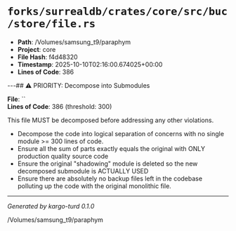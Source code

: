 # `forks/surrealdb/crates/core/src/buc/store/file.rs`

- **Path**: /Volumes/samsung_t9/paraphym
- **Project**: core
- **File Hash**: f4d48320  
- **Timestamp**: 2025-10-10T02:16:00.674025+00:00  
- **Lines of Code**: 386

---## ⚠️ PRIORITY: Decompose into Submodules

**File**: ``  
**Lines of Code**: 386 (threshold: 300)

This file MUST be decomposed before addressing any other violations.

- Decompose the code into logical separation of concerns with no single module >= 300 lines of code. 
- Ensure all the sum of parts exactly equals the original with ONLY production quality source code
- Ensure the original "shadowing" module is deleted so the new decomposed submodule is ACTUALLY USED
- Ensure there are absolutely no backup files left in the codebase polluting up the code with the original monolithic file.

------

*Generated by kargo-turd 0.1.0*

/Volumes/samsung_t9/paraphym